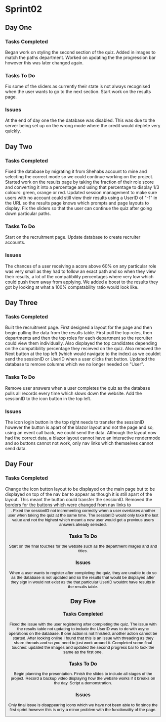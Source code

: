 # Sprint02

## Day One

### Tasks Completed
Began work on styling the second section of the quiz. Added in images to match the paths department. Worked on updating the the progression bar however this was later changed again.

### Tasks To Do
Fix some of the sliders as currently their state is not always recognised when the user wants to go to the next section. Start work on the results page.  

### Issues
At the end of day one the the database was disabled. This was due to the server being set up on the wrong mode where the credit would deplete very quickly.

## Day Two

### Tasks Completed
Fixed the database by migrating it from Shehabs account to mine and selecting the correct mode so we could continue working on the project. Started work on the results page by taking the fraction of their role score and converting it into a percentage and using that percentage to display 1/3 colours: green, orange or red.
Updated session management to make sure users with no account could still view their results using a UserID of "-1" in the URL so the results page knows which prompts and page layouts to display. Fix the sliders so that the user can continue the quiz after going down particular paths.

### Tasks To Do
Start on the recruitment page. Update database to create recruiter accounts.

### Issues
The chances of a user receiving a acore above 60% on any particular role was very small as they had to follow an exact path and so when they view their results, a lot of the compatibility percentages where very low which could push them away from applying. We added a boost to the results they got by looking at what a 100% compatability ratio would look like.

## Day Three

### Tasks Completed
Built the recruitment page. First designed a layout for the page and then begin pulling the data from the results table. First pull the top roles, then departments and then the top roles for each department so the recruiter could view them individually. Also displayed the top candidates depending on the compatibility percentage they recieved on the quiz.
Also removed the Next button at the top left (which would navigate to the index) as we couldnt send the sessionID or UserID when a user clicks that button. Updated the database to remove columns which we no longer needed on "User". 

### Tasks To Do
Remove user answers when a user completes the quiz as the database pulls all records every time which slows down the website. Add the sessionID to the icon button in the top left.

### Issues
The icon login button in the top right needs to transfer the sessionID however the button is apart of the blazor layout and not the page and so, using an event call back, we could send the data. Although the layout now had the correct data, a blazor layout cannot have an interactive rendermode and so buttons cannot not work, only nav links which themselves cannot send data.

## Day Four

### Tasks Completed
Change the icon button layout to be displayed on the main page but to be displayed on top of the nav bar to appear as though it is still apart of the layout. This meant the button could transfer the sessionID. Removed the borders for the buttons which were changed from nav links to <button>. Fixed the sessionID not incrementing correctly when a user overtakes another user when taking the quiz at the same time.
The sessionID would only take the last value and not the highest which meant a new user would get a previous users answers already selected. 

### Tasks To Do
Start on the final touches for the website such as the department images and and titles. 

### Issues
When a user wants to register after completing the quiz, they are unable to do so as the database is not updated and so the results that would be displayed after they sign in would not exist as the that particular UserID wouldnt have results in the results table.

## Day Five

### Tasks Completed
Fixed the issue with the user registering after completing the quiz. The issue with the results table not updating to include the UserID was to do with async operations on the database. If one action is not finished, another action cannot be started. After looking online I found that this is an issue with threading as they share threads and so you need to just work around it.
Completed some final touches: updated the images and updated the second progress bar to look the same as the first one.

### Tasks To Do
Begin planning the presentation. Finish the slides to include all stages of the project. Record a backup video displaying how the website works if it breaks on the day. Script a demonstration. 

### Issues
Only final issue is disappearing icons which we have not been able to fix since the first sprint however this is only a minor problem with the functionality of the page.
